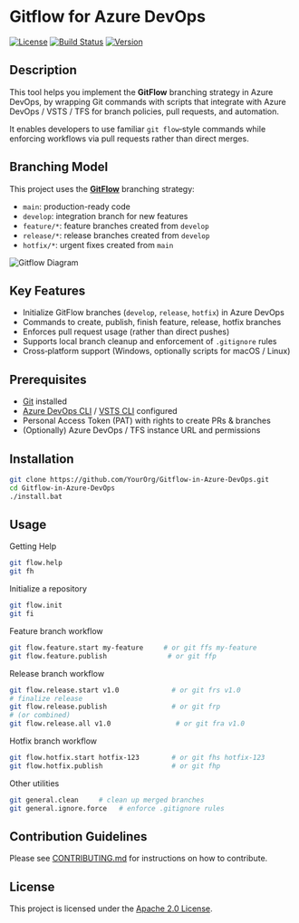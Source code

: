 # Gitflow for Azure DevOps

[![License](https://img.shields.io/badge/license-Apache%202.0-blue.svg)](LICENSE)   [![Build Status](https://img.shields.io/badge/build-not%20configured-lightgrey)](link-to-ci)   [![Version](https://img.shields.io/badge/version-1.0.0-blue.svg)](releases)  

## Description

This tool helps you implement the **GitFlow** branching strategy in Azure DevOps, by wrapping Git commands with scripts that integrate with Azure DevOps / VSTS / TFS for branch policies, pull requests, and automation.

It enables developers to use familiar `git flow`‑style commands while enforcing workflows via pull requests rather than direct merges.

## Branching Model

This project uses the [**GitFlow**](https://www.atlassian.com/git/tutorials/comparing-workflows/gitflow-workflow) branching strategy:

- `main`: production-ready code
- `develop`: integration branch for new features
- `feature/*`: feature branches created from `develop`
- `release/*`: release branches created from `develop`
- `hotfix/*`: urgent fixes created from `main`

![Gitflow Diagram](https://nvie.com/img/git-model@2x.png)

## Key Features

- Initialize GitFlow branches (`develop`, `release`, `hotfix`) in Azure DevOps  
- Commands to create, publish, finish feature, release, hotfix branches  
- Enforces pull request usage (rather than direct pushes)  
- Supports local branch cleanup and enforcement of `.gitignore` rules  
- Cross‑platform support (Windows, optionally scripts for macOS / Linux)  

## Prerequisites

- [Git](https://git-scm.com/downloads) installed  
- [Azure DevOps CLI](https://learn.microsoft.com/en-us/cli/azure/install-azure-cli?view=azure-cli-latest) / [VSTS CLI](https://github.com/Azure/azure-devops-cli-extension/releases/tag/0.1.4) configured  
- Personal Access Token (PAT) with rights to create PRs & branches  
- (Optionally) Azure DevOps / TFS instance URL and permissions  

## Installation

```bash
git clone https://github.com/YourOrg/Gitflow-in-Azure-DevOps.git
cd Gitflow-in-Azure-DevOps
./install.bat
```

## Usage
Getting Help
```bash
git flow.help
git fh
```

Initialize a repository
```bash
git flow.init
git fi
```

Feature branch workflow
```bash
git flow.feature.start my-feature     # or git ffs my-feature  
git flow.feature.publish               # or git ffp  
```

Release branch workflow
```bash
git flow.release.start v1.0             # or git frs v1.0  
# finalize release
git flow.release.publish                # or git frp  
# (or combined)  
git flow.release.all v1.0                # or git fra v1.0  
```

Hotfix branch workflow
```bash
git flow.hotfix.start hotfix-123        # or git fhs hotfix-123  
git flow.hotfix.publish                 # or git fhp  
```

Other utilities
```bash
git general.clean     # clean up merged branches  
git general.ignore.force   # enforce .gitignore rules  
```

## Contribution Guidelines

Please see [CONTRIBUTING.md](CONTRIBUTING.md) for instructions on how to contribute.

## License

This project is licensed under the [Apache 2.0 License](LICENSE).
